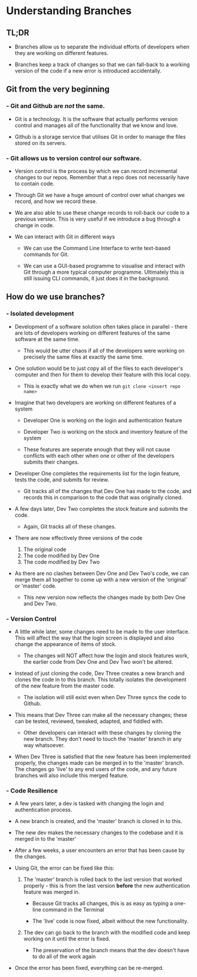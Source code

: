 # Understanding Branches

## TL;DR

-   Branches allow us to separate the individual efforts of developers when they are working on different features.

-   Branches keep a track of changes so that we can fall-back to a working version of the code if a new error is introduced accidentally.

## Git from the very beginning

### - Git and Github are _**not**_ the same.

-   Git is a technology. It is the software that actually performs version control and manages all of the functionality that we know and love.

-   Github is a storage service that utilises Git in order to manage the files stored on its servers.

### - Git allows us to version control our software.

-   Version control is the process by which we can record incremental changes to our repos. Remember that a repo does not necessarily have to contain code.

-   Through Git we have a huge amount of control over what changes we record, and how we record these.

-   We are also able to use these change records to roll-back our code to a previous version. This is very useful if we introduce a bug through a change in code.

-   We can interact with Git in different ways

    -   We can use the Command Line Interface to write text-based commands for Git.

    -   We can use a GUI-based programme to visualise and interact with Git through a more typical computer programme. Ultimately this is still issuing CLI commands, it just does it in the background.

## How do we use branches?

### - Isolated development

-   Development of a software solution often takes place in parallel - there are lots of developers working on different features of the same software at the same time.

    -   This would be utter chaos if all of the developers were working on precisely the same files at exactly the same time.

-   One solution would be to just copy all of the files to each developer's computer and then for them to develop their feature with this local copy.

    -   This is exactly what we do when we run `git clone <insert repo name>`

-   Imagine that two developers are working on different features of a system

    -   Developer One is working on the login and authentication feature

    -   Developer Two is working on the stock and inventory feature of the system

    -   These features are seperate enough that they will not cause conflicts with each other when one or other of the developers submits their changes.

-   Developer One completes the requirements list for the login feature, tests the code, and submits for review.

    -   Git tracks all of the changes that Dev One has made to the code, and records this in comparison to the code that was originally cloned.

-   A few days later, Dev Two completes the stock feature and submits the code.

    -   Again, Git tracks all of these changes.

-   There are now effectively three versions of the code

    1. The original code
    2. The code modified by Dev One
    3. The code modified by Dev Two

-   As there are no clashes between Dev One and Dev Two's code, we can merge them all together to come up with a new version of the 'original' or 'master' code.

    -   This new version now reflects the changes made by both Dev One and Dev Two.

### - Version Control

-   A little while later, some changes need to be made to the user interface. This will affect the way that the login screen is displayed and also change the appearance of items of stock.

    -   The changes will NOT affect how the login and stock features work, the earlier code from Dev One and Dev Two won't be altered.

-   Instead of just cloning the code, Dev Three creates a new branch and clones the code in to this branch. This totally isolates the development of the new feature from the master code.

    -   The isolation will still exist even when Dev Three syncs the code to Github.

-   This means that Dev Three can make all the necessary changes; these can be tested, reviewed, tweaked, adapted, and fiddled with.

    -   Other developers can interact with these changes by cloning the new branch. They don't need to touch the 'master' branch in any way whatsoever.

-   When Dev Three is satisfied that the new feature has been implemented properly, the changes made can be merged in to the 'master' branch. The changes go 'live' to any end users of the code, and any future branches will also include this merged feature.

### - Code Resilience

-   A few years later, a dev is tasked with changing the login and authentication process.

-   A new branch is created, and the 'master' branch is cloned in to this.

-   The new dev makes the necessary changes to the codebase and it is merged in to the 'master'

-   After a few weeks, a user encounters an error that has been cause by the changes.

-   Using Git, the error can be fixed like this:

    1. The 'master' branch is rolled back to the last version that worked properly - this is from the last version **before** the new authentication feature was merged in.

        - Because Git tracks all changes, this is as easy as typing a one-line command in the Terminal

        - The 'live' code is now fixed, albeit without the new functionality.

    2. The dev can go back to the branch with the modified code and keep working on it until the error is fixed.

        - The preservation of the branch means that the dev doesn't have to do all of the work again

-   Once the error has been fixed, everything can be re-merged.
